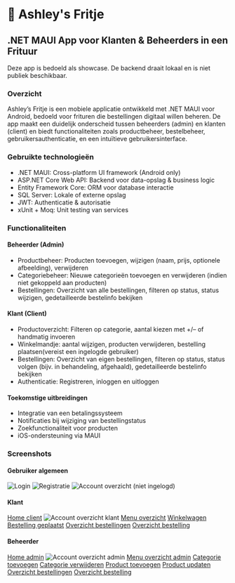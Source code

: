 # 🍟 Ashley's Fritje
## .NET MAUI App voor Klanten & Beheerders in een Frituur

Deze app is bedoeld als showcase. De backend draait lokaal en is niet publiek beschikbaar.

### Overzicht
Ashley’s Fritje is een mobiele applicatie ontwikkeld met .NET MAUI voor Android, bedoeld voor frituren die bestellingen digitaal willen beheren. De app maakt een duidelijk onderscheid tussen beheerders (admin) en klanten (client) en biedt functionaliteiten zoals productbeheer, bestelbeheer, gebruikersauthenticatie, en een intuïtieve gebruikersinterface.

### Gebruikte technologieën
- .NET MAUI: Cross-platform UI framework (Android only)
- ASP.NET Core Web API:	Backend voor data-opslag & business logic
- Entity Framework Core: ORM voor database interactie
- SQL Server: Lokale of externe opslag
- JWT: Authenticatie & autorisatie
- xUnit + Moq: Unit testing van services

### Functionaliteiten
#### Beheerder (Admin)
- Productbeheer: Producten toevoegen, wijzigen (naam, prijs, optionele afbeelding), verwijderen
- Categoriebeheer: Nieuwe categorieën toevoegen en verwijderen (indien niet gekoppeld aan producten)
- Bestellingen: Overzicht van alle bestellingen, filteren op status, status wijzigen, gedetailleerde bestelinfo bekijken

#### Klant (Client)
- Productoverzicht: Filteren op categorie, aantal kiezen met +/– of handmatig invoeren
- Winkelmandje: aantal wijzigen, producten verwijderen, bestelling plaatsen(vereist een ingelogde gebruiker)
- Bestellingen: Overzicht van eigen bestellingen, filteren op status, status volgen (bijv. in behandeling, afgehaald), gedetailleerde bestelinfo bekijken
- Authenticatie: Registreren, inloggen en uitloggen

#### Toekomstige uitbreidingen
- Integratie van een betalingssysteem
- Notificaties bij wijziging van bestellingstatus
- Zoekfunctionaliteit voor producten
- iOS-ondersteuning via MAUI

### Screenshots
#### Gebruiker algemeen
![Login](screenshots/login.png)
![Registratie](screenshots/registratie.png)
![Account overzicht (niet ingelogd)](screenshots/account-overview-user.png)

#### Klant
[Home client](screenshots/home-client.png)
![Account overzicht klant](screenshots/account-overview-client.png)
[Menu overzicht](screenshots/menu-overview-client.png)
[Winkelwagen](screenshots/shoppingcart.png)
[Bestelling geplaatst](screenshots/order-placed-client.png)
[Overzicht bestellingen](screenshots/orders-overview-client.png)
[Overzicht bestelling](screenshots/order-overview-client.png)

#### Beheerder
[Home admin](screenshots/home-admin.png)
![Account overzicht admin](screenshots/account-overview-admin.png)
[Menu overzicht admin](screenshots/menu-overview-admin.png)
[Categorie toevoegen](screenshots/categorie-toevoegen.png)
[Categorie verwijderen](screenshots/categorie-verwijderen.png)
[Product toevoegen](screenshots/product-toevoegen.png)
[Product updaten](screenshots/product-wijzigen.png)
[Overzicht bestellingen](screenshots/orders-overview-admin.png)
[Overzicht bestelling](screenshots/order-overview-admin.png)


